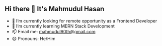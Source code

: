 ## Hi there 👋 It's Mahmudul Hasan

- 🔭 I’m currently looking for remote opportunity as a Frontend Developer
- 🌱 I’m currently learning MERN Stack Development
- 📫 Email me: mahmudul90th@gmail.com
- 😄 Pronouns: He/Him
